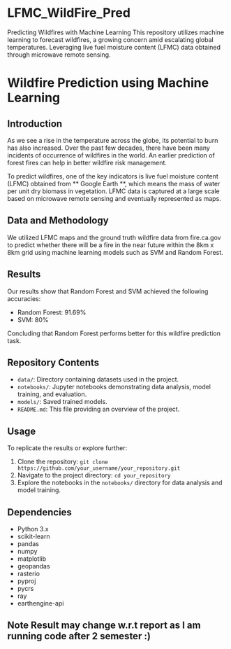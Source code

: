 # LFMC_WildFire_Pred
Predicting Wildfires with Machine Learning  This repository utilizes machine learning to forecast wildfires, a growing concern amid escalating global temperatures. Leveraging live fuel moisture content (LFMC) data obtained through microwave remote sensing.

# Wildfire Prediction using Machine Learning

## Introduction

As we see a rise in the temperature across the globe, its potential to burn has also increased. Over the past few decades, there have been many incidents of occurrence of wildfires in the world. An earlier prediction of forest fires can help in better wildfire risk management.

To predict wildfires, one of the key indicators is live fuel moisture content (LFMC) obtained from ** Google Earth **, which means the mass of water per unit dry biomass in vegetation. LFMC data is captured at a large scale based on microwave remote sensing and eventually represented as maps.

## Data and Methodology

We utilized LFMC maps and the ground truth wildfire data from fire.ca.gov to predict whether there will be a fire in the near future within the 8km x 8km grid using machine learning models such as SVM and Random Forest.

## Results

Our results show that Random Forest and SVM achieved the following accuracies:

- Random Forest: 91.69%
- SVM: 80%

Concluding that Random Forest performs better for this wildfire prediction task.

## Repository Contents

- `data/`: Directory containing datasets used in the project.
- `notebooks/`: Jupyter notebooks demonstrating data analysis, model training, and evaluation.
- `models/`: Saved trained models.
- `README.md`: This file providing an overview of the project.

## Usage

To replicate the results or explore further:
1. Clone the repository: `git clone https://github.com/your_username/your_repository.git`
2. Navigate to the project directory: `cd your_repository`
3. Explore the notebooks in the `notebooks/` directory for data analysis and model training.

## Dependencies

- Python 3.x
- scikit-learn
- pandas
- numpy
- matplotlib
- geopandas
- rasterio
- pyproj
- pycrs
- ray
- earthengine-api

## Note Result may change w.r.t report as I am running code after 2 semester :) 
